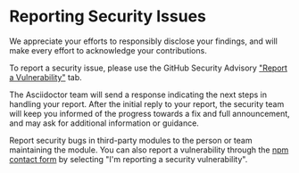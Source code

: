 # Reporting Security Issues

We appreciate your efforts to responsibly disclose your findings, and will make every effort to acknowledge your contributions.

To report a security issue, please use the GitHub Security Advisory ["Report a Vulnerability"](https://github.com/asciidoctor/asciidoctor-browser-extension/security/advisories/new) tab.

The Asciidoctor team will send a response indicating the next steps in handling your report.
After the initial reply to your report, the security team will keep you informed of the progress towards a fix and full announcement, and may ask for additional information or guidance.

Report security bugs in third-party modules to the person or team maintaining the module.
You can also report a vulnerability through the [npm contact form](https://www.npmjs.com/support) by selecting "I'm reporting a security vulnerability".
